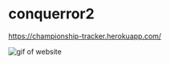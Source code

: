 # conquerror2

https://championship-tracker.herokuapp.com/

![gif of website](./client/src/assets/ChampGif2.gif "gif of website flow")
